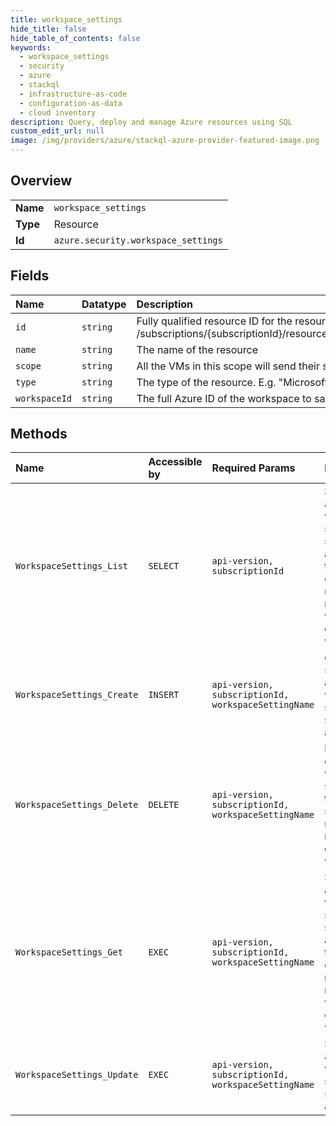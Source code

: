 ```yaml
---
title: workspace_settings
hide_title: false
hide_table_of_contents: false
keywords:
  - workspace_settings
  - security
  - azure    
  - stackql
  - infrastructure-as-code
  - configuration-as-data
  - cloud inventory
description: Query, deploy and manage Azure resources using SQL
custom_edit_url: null
image: /img/providers/azure/stackql-azure-provider-featured-image.png
---
```

  
    

## Overview
<table><tbody>
<tr><td><b>Name</b></td><td><code>workspace_settings</code></td></tr>
<tr><td><b>Type</b></td><td>Resource</td></tr>
<tr><td><b>Id</b></td><td><code>azure.security.workspace_settings</code></td></tr>
</tbody></table>

## Fields
| Name | Datatype | Description |
|:-----|:---------|:------------|
| `id` | `string` | Fully qualified resource ID for the resource. Ex - /subscriptions/{subscriptionId}/resourceGroups/{resourceGroupName}/providers/{resourceProviderNamespace}/{resourceType}/{resourceName} |
| `name` | `string` | The name of the resource |
| `scope` | `string` | All the VMs in this scope will send their security data to the mentioned workspace unless overridden by a setting with more specific scope |
| `type` | `string` | The type of the resource. E.g. "Microsoft.Compute/virtualMachines" or "Microsoft.Storage/storageAccounts" |
| `workspaceId` | `string` | The full Azure ID of the workspace to save the data in |
## Methods
| Name | Accessible by | Required Params | Description |
|:-----|:--------------|:----------------|:------------|
| `WorkspaceSettings_List` | `SELECT` | `api-version, subscriptionId` | Settings about where we should store your security data and logs. If the result is empty, it means that no custom-workspace configuration was set |
| `WorkspaceSettings_Create` | `INSERT` | `api-version, subscriptionId, workspaceSettingName` | creating settings about where we should store your security data and logs |
| `WorkspaceSettings_Delete` | `DELETE` | `api-version, subscriptionId, workspaceSettingName` | Deletes the custom workspace settings for this subscription. new VMs will report to the default workspace |
| `WorkspaceSettings_Get` | `EXEC` | `api-version, subscriptionId, workspaceSettingName` | Settings about where we should store your security data and logs. If the result is empty, it means that no custom-workspace configuration was set |
| `WorkspaceSettings_Update` | `EXEC` | `api-version, subscriptionId, workspaceSettingName` | Settings about where we should store your security data and logs |
